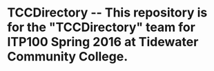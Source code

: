 # TCCDirectory -- This repository is for the "TCCDirectory" team for ITP100 Spring 2016 at Tidewater Community College.

